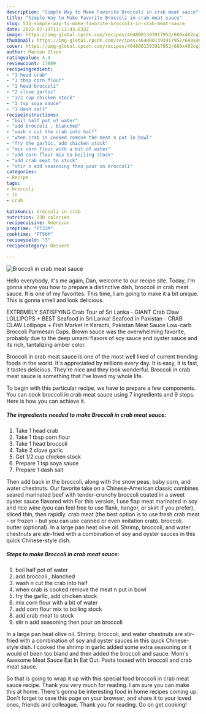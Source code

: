 ```yaml
---
description: "Simple Way to Make Favorite Broccoli in crab meat sauce"
title: "Simple Way to Make Favorite Broccoli in crab meat sauce"
slug: 533-simple-way-to-make-favorite-broccoli-in-crab-meat-sauce
date: 2022-07-19T11:11:43.833Z
image: https://img-global.cpcdn.com/recipes/4648001393917952/680x482cq70/broccoli-in-crab-meat-sauce-recipe-main-photo.jpg
thumbnail: https://img-global.cpcdn.com/recipes/4648001393917952/680x482cq70/broccoli-in-crab-meat-sauce-recipe-main-photo.jpg
cover: https://img-global.cpcdn.com/recipes/4648001393917952/680x482cq70/broccoli-in-crab-meat-sauce-recipe-main-photo.jpg
author: Marion Olson
ratingvalue: 4.4
reviewcount: 17889
recipeingredient:
- "1 head crab"
- "1 tbsp corn flour"
- "1 head broccoli"
- "2 clove garlic"
- "1/2 cup chicken stock"
- "1 tsp soya sauce"
- "1 dash salt"
recipeinstructions:
- "boil half pot of water"
- "add broccoli , blanched"
- "wash n cut the crab into half"
- "when crab is cooked remove the meat n put in bowl"
- "fry the garlic, add chicken stock"
- "mix corn flour with a bit of water"
- "add corn flour mix to boiling stock"
- "add crab meat to stock"
- "stir n add seasoning then pour on broccoli"
categories:
- Recipe
tags:
- broccoli
- in
- crab

katakunci: broccoli in crab 
nutrition: 230 calories
recipecuisine: American
preptime: "PT33M"
cooktime: "PT56M"
recipeyield: "3"
recipecategory: Dessert

---
```



![Broccoli in crab meat sauce](https://img-global.cpcdn.com/recipes/4648001393917952/680x482cq70/broccoli-in-crab-meat-sauce-recipe-main-photo.jpg)

Hello everybody, it's me again, Dan, welcome to our recipe site. Today, I'm gonna show you how to prepare a distinctive dish, broccoli in crab meat sauce. It is one of my favorites. This time, I am going to make it a bit unique. This is gonna smell and look delicious.

EXTREMELY SATISFYING Crab Tour of Sri Lanka - GIANT Crab Claw LOLLIPOPS + BEST Seafood in Sri Lanka! Seafood in Pakistan - CRAB CLAW Lollipops + Fish Market in Karachi, Pakistan Meat Sauce Low-carb Broccoli Parmesan Cups. Brown sauce was the overwhelming favorite, probably due to the deep umami flavors of soy sauce and oyster sauce and its rich, tantalizing amber color.

Broccoli in crab meat sauce is one of the most well liked of current trending foods in the world. It's appreciated by millions every day. It is easy, it is fast, it tastes delicious. They're nice and they look wonderful. Broccoli in crab meat sauce is something that I've loved my whole life.


To begin with this particular recipe, we have to prepare a few components. You can cook broccoli in crab meat sauce using 7 ingredients and 9 steps. Here is how you can achieve it.

<!--inarticleads1-->

##### The ingredients needed to make Broccoli in crab meat sauce:

1. Take 1 head crab
1. Take 1 tbsp corn flour
1. Take 1 head broccoli
1. Take 2 clove garlic
1. Get 1/2 cup chicken stock
1. Prepare 1 tsp soya sauce
1. Prepare 1 dash salt


Then add back in the broccoli, along with the snow peas, baby corn, and water chestnuts. Our favorite take on a Chinese-American classic combines seared marinated beef with tender-crunchy broccoli coated in a sweet oyster sauce flavored with For this version, I use flap meat marinated in soy and rice wine (you can feel free to use flank, hanger, or skirt if you prefer), sliced thin, then rapidly. crab meat (the best option is to use fresh crab meat - or frozen - but you can use canned or even imitation crab). broccoli. butter (optional). In a large pan heat olive oil. Shrimp, broccoli, and water chestnuts are stir-fried with a combination of soy and oyster sauces in this quick Chinese-style dish. 

<!--inarticleads2-->

##### Steps to make Broccoli in crab meat sauce:

1. boil half pot of water
1. add broccoli , blanched
1. wash n cut the crab into half
1. when crab is cooked remove the meat n put in bowl
1. fry the garlic, add chicken stock
1. mix corn flour with a bit of water
1. add corn flour mix to boiling stock
1. add crab meat to stock
1. stir n add seasoning then pour on broccoli


In a large pan heat olive oil. Shrimp, broccoli, and water chestnuts are stir-fried with a combination of soy and oyster sauces in this quick Chinese-style dish. I cooked the shrimp in garlic added some extra seasoning or it would of been too bland and then added the broccoli and sauce. Mom&#39;s Awesome Meat Sauce Eat In Eat Out. Pasta tossed with broccoli and crab meat sauce. 

So that is going to wrap it up with this special food broccoli in crab meat sauce recipe. Thank you very much for reading. I am sure you can make this at home. There's gonna be interesting food in home recipes coming up. Don't forget to save this page on your browser, and share it to your loved ones, friends and colleague. Thank you for reading. Go on get cooking!
